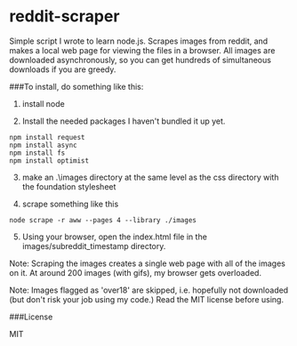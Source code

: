 reddit-scraper
==============

Simple script I wrote to learn node.js. Scrapes images from reddit, and makes a local web page for viewing the files in a browser.
All images are downloaded asynchronously, so you can get hundreds of simultaneous downloads if you are greedy.

###To install, do something like this:

1) install node

2) Install the needed packages I haven't bundled it up yet.

```
npm install request
npm install async
npm install fs
npm install optimist
```

3) make an .\images directory at the same level as the css directory with the foundation stylesheet

4) scrape something like this

``` 
node scrape -r aww --pages 4 --library ./images
```
 
5) Using your browser, open the index.html file in the  images/subreddit_timestamp directory.

Note: Scraping the images creates a single web page with all of the images on it. At around 200 images (with gifs), my browser gets overloaded.

Note: Images flagged as 'over18' are skipped, i.e. hopefully not downloaded (but don't risk your job using my code.) Read the MIT license before using.


###License

MIT




